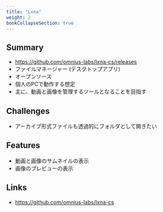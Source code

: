 ```yaml
---
title: "Lxna"
weight: 2
bookCollapseSection: true
---
```


## Summary

- https://github.com/omnius-labs/lxna-cs/releases
- ファイルマネージャー (デスクトップアプリ)
- オープンソース
- 個人のPCで動作する想定
- 主に、動画と画像を管理するツールとなることを目指す

## Challenges

- アーカイブ形式ファイルも透過的にフォルダとして開きたい

## Features

- 動画と画像のサムネイルの表示
- 画像のプレビューの表示

## Links

- https://github.com/omnius-labs/lxna-cs
